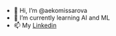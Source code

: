 - 👋 Hi, I’m @aekomissarova
- 🌱 I’m currently learning AI and ML
- 📫 My [Linkedin](https://www.linkedin.com/in/anastasia-komissarova-5837a111b/) 
